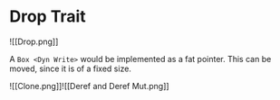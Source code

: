 # Drop Trait

![[Drop.png]]

A `Box <Dyn Write>` would be implemented as a fat pointer. This can be moved, since it is of a fixed size. 

![[Clone.png]]![[Deref and Deref Mut.png]]
